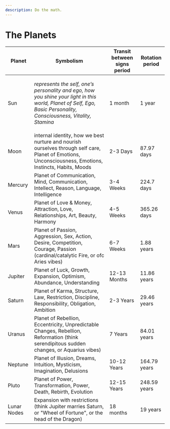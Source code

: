 ```yaml
---
description: Do the math.
---
```


# The Planets



| Planet      | Symbolism                                                                                                                                                                                        | Transit between signs period | Rotation period |
| ----------- | ------------------------------------------------------------------------------------------------------------------------------------------------------------------------------------------------ | ---------------------------- | --------------- |
| Sun         | <p><em>represents the self, one’s personality and ego, how you shine your light in this world, Planet of Self, Ego, Basic Personality, Consciousness, Vitality, Stamina</em></p><p><em></em></p> | 1 month                      | 1 year          |
| Moon        | internal identity, how we best nurture and nourish ourselves through self care, Planet of Emotions, Unconsciousness, Emotions, Instincts, Habits, Moods                                          | 2-3 Days                     | 87.97 days      |
| Mercury     | Planet of Communication, Mind, Communication, Intellect, Reason, Language, Intelligence                                                                                                          | 3-4 Weeks                    | 224.7 days      |
| Venus       | Planet of Love & Money, Attraction, Love, Relationships, Art, Beauty, Harmony                                                                                                                    | 4-5 Weeks                    | 365.26 days     |
| Mars        | Planet of Passion, Aggression, Sex, Action, Desire, Competition, Courage, Passion (cardinal/catalytic Fire, or ofc Aries vibes)                                                                  | 6-7 Weeks                    | 1.88 years      |
| Jupiter     | Planet of  Luck, Growth, Expansion, Optimism, Abundance, Understanding                                                                                                                           | 12-13 Months                 | 11.86 years     |
| Saturn      | Planet of Karma, Structure, Law, Restriction, Discipline, Responsibility, Obligation, Ambition                                                                                                   | 2-3 Years                    | 29.46 years     |
| Uranus      | Planet of Rebellion, Eccentricity, Unpredictable Changes, Rebellion, Reformation (think serendipitous sudden changes, or Aquarius vibes)                                                         | 7 Years                      | 84.01 years     |
| Neptune     | Planet of Illusion, Dreams, Intuition, Mysticism, Imagination, Delusions                                                                                                                         | 10-12 Years                  | 164.79 years    |
| Pluto       | Planet of Power, Transformation, Power, Death, Rebirth, Evolution                                                                                                                                | 12-15 Years                  | 248.59 years    |
| Lunar Nodes | Expansion with restrictions (think Jupiter marries Saturn, or "Wheel of Fortune", or the head of the Dragon)                                                                                     | 18 months                    | 19 years        |





